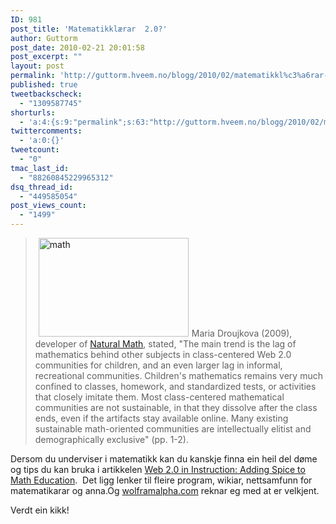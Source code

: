 ```yaml
---
ID: 981
post_title: 'Matematikklærar  2.0?'
author: Guttorm
post_date: 2010-02-21 20:01:58
post_excerpt: ""
layout: post
permalink: 'http://guttorm.hveem.no/blogg/2010/02/matematikkl%c3%a6rar-2-0/'
published: true
tweetbackscheck:
  - "1309587745"
shorturls:
  - 'a:4:{s:9:"permalink";s:63:"http://guttorm.hveem.no/blogg/2010/02/matematikkl%c3%a6rar-2-0/";s:7:"tinyurl";s:26:"http://tinyurl.com/yf8cabs";s:4:"isgd";s:18:"http://is.gd/8Sljb";s:5:"bitly";s:20:"http://bit.ly/bWrEGy";}'
twittercomments:
  - 'a:0:{}'
tweetcount:
  - "0"
tmac_last_id:
  - "88260845229965312"
dsq_thread_id:
  - "449585054"
post_views_count:
  - "1499"
---
```

<blockquote><a href="http://www.flickr.com/photos/57367032@N00/125489887"><img class="alignright" style="margin-left: 5px; margin-right: 5px; border: 0pt  none;" title="math" src="http://farm1.static.flickr.com/48/125489887_124cf772c5_m.jpg" border="0" alt="math" hspace="5" width="240" height="158" /></a>Maria Droujkova (2009), developer of <a href="http://www.naturalmath.com/" target="_blank">Natural Math</a>,  stated, "The main trend is the lag of mathematics behind other subjects  in class-centered Web 2.0 communities for children, and an even larger  lag in informal, recreational communities. Children's mathematics  remains very much confined to classes, homework, and standardized tests,  or activities that closely imitate them. Most class-centered  mathematical communities are not sustainable, in that they dissolve  after the class ends, even if the artifacts stay available online. Many  existing sustainable math-oriented communities are intellectually  elitist and demographically exclusive" (pp. 1-2).</blockquote>
Dersom du underviser i matematikk kan du kanskje finna ein heil del døme og tips du kan bruka i artikkelen
<a href="http://thejournal.com/Articles/2010/02/17/Web-2.0-in-Instruction-Adding-Spice-to-Math-Education.aspx?Page=1" target="_blank">Web  2.0 in Instruction: Adding Spice to Math Education</a>.  Det ligg lenker til fleire program, wikiar, nettsamfunn for matematikarar og anna.Og <a href="http://wolframalpha.com">wolframalpha.com</a> reknar eg med at er velkjent.

Verdt ein kikk!
